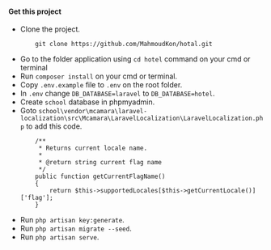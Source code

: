 #### Get this project

- Clone the project.
    ```
        git clone https://github.com/MahmoudKon/hotal.git
    ```
- Go to the folder application using `cd hotel` command on your cmd or terminal
- Run `composer install` on your cmd or terminal.
- Copy `.env.example` file to `.env` on the root folder.
- In `.env` change `DB_DATABASE=laravel` to `DB_DATABASE=hotel`.
- Create `school` database in phpmyadmin.
- Goto `school\vendor\mcamara\laravel-localization\src\Mcamara\LaravelLocalization\LaravelLocalization.php` to add this code.
    ```
        /**
         * Returns current locale name.
         *
         * @return string current flag name
         */
        public function getCurrentFlagName()
        {
            return $this->supportedLocales[$this->getCurrentLocale()]['flag'];
        }
    ```
- Run `php artisan key:generate`.
- Run `php artisan migrate --seed`.
- Run `php artisan serve`.

